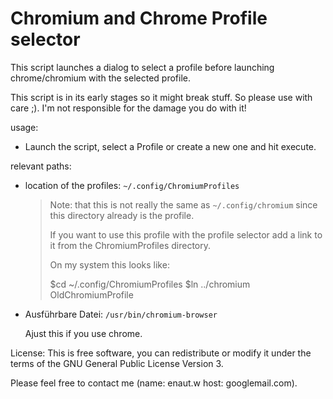 # Chromium and Chrome Profile selector

This script launches a dialog to select a profile before launching chrome/chromium with the selected profile.

This script is in its early stages so it might break stuff. So please use with care ;). I'm not responsible for the damage you do with it!

usage:

 * Launch the script, select a Profile or create a new one and hit execute.

relevant paths:

* location of the profiles: `~/.config/ChromiumProfiles`
  > Note: that this is not really the same as `~/.config/chromium` since this directory already is the profile.
  >
  > If you want to use this profile with the profile selector add a link to it from the ChromiumProfiles directory.
  >
  > On my system this looks like:
  >
  >    $cd ~/.config/ChromiumProfiles
  >    $ln ../chromium OldChromiumProfile

* Ausführbare Datei: `/usr/bin/chromium-browser`
  
  Ajust this if you use chrome.

License:
    This is free software, you can redistribute or modify it under the terms of the GNU General Public License Version 3. 

Please feel free to contact me (name: enaut.w host: googlemail.com).
